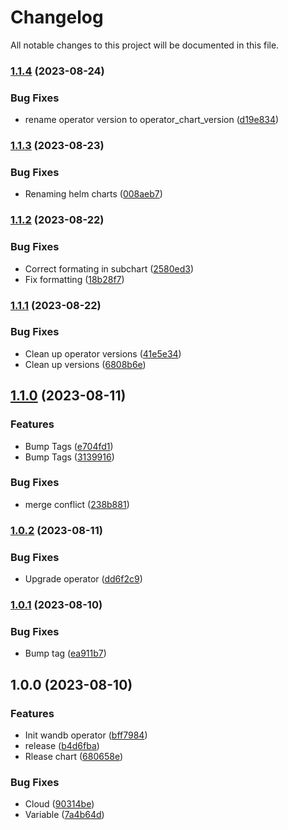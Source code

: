# Changelog

All notable changes to this project will be documented in this file.

### [1.1.4](https://github.com/wandb/terraform-helm-wandb/compare/v1.1.3...v1.1.4) (2023-08-24)


### Bug Fixes

* rename operator version to operator_chart_version ([d19e834](https://github.com/wandb/terraform-helm-wandb/commit/d19e834546685ea1163c005b6dfda63958ecffad))

### [1.1.3](https://github.com/wandb/terraform-helm-wandb/compare/v1.1.2...v1.1.3) (2023-08-23)


### Bug Fixes

* Renaming helm charts ([008aeb7](https://github.com/wandb/terraform-helm-wandb/commit/008aeb7f0c8a08095aa7856379894610ab6ed9b9))

### [1.1.2](https://github.com/wandb/terraform-helm-wandb/compare/v1.1.1...v1.1.2) (2023-08-22)


### Bug Fixes

* Correct formating in subchart ([2580ed3](https://github.com/wandb/terraform-helm-wandb/commit/2580ed3367f6be57a5f6bf419fee0ec977b42bd5))
* Fix formatting ([18b28f7](https://github.com/wandb/terraform-helm-wandb/commit/18b28f78c0dadb260a1579aee71059da632f05e9))

### [1.1.1](https://github.com/wandb/terraform-helm-wandb/compare/v1.1.0...v1.1.1) (2023-08-22)


### Bug Fixes

* Clean up operator versions ([41e5e34](https://github.com/wandb/terraform-helm-wandb/commit/41e5e341e9fe8d418ae97cb76bfe415a0bcbe58c))
* Clean up versions ([6808b6e](https://github.com/wandb/terraform-helm-wandb/commit/6808b6e6c8cbadcb72e58ce4b5eee167a6d511d9))

## [1.1.0](https://github.com/wandb/terraform-helm-wandb/compare/v1.0.2...v1.1.0) (2023-08-11)


### Features

* Bump Tags ([e704fd1](https://github.com/wandb/terraform-helm-wandb/commit/e704fd1c58574a8fe8410938dd4c6b7f2947b137))
* Bump Tags ([3139916](https://github.com/wandb/terraform-helm-wandb/commit/3139916c804a5b6b5bd7836135eeb784f2f68df7))


### Bug Fixes

* merge conflict ([238b881](https://github.com/wandb/terraform-helm-wandb/commit/238b88134339992c4134f95bd9348e7cb2062a22))

### [1.0.2](https://github.com/wandb/terraform-helm-wandb/compare/v1.0.1...v1.0.2) (2023-08-11)


### Bug Fixes

* Upgrade operator ([dd6f2c9](https://github.com/wandb/terraform-helm-wandb/commit/dd6f2c975cdfc09ba26fe60abdfc35871bdbdbe9))

### [1.0.1](https://github.com/wandb/terraform-helm-wandb/compare/v1.0.0...v1.0.1) (2023-08-10)


### Bug Fixes

* Bump tag ([ea911b7](https://github.com/wandb/terraform-helm-wandb/commit/ea911b7bc703caae307babd454cda18ac267d33e))

## 1.0.0 (2023-08-10)


### Features

* Init wandb operator ([bff7984](https://github.com/wandb/terraform-helm-wandb/commit/bff79848f1cf45985ac3b90e25bcbc4da2b8752e))
* release ([b4d6fba](https://github.com/wandb/terraform-helm-wandb/commit/b4d6fbadb62d9546d5c9eac51580ecfe7884f708))
* Rlease chart ([680658e](https://github.com/wandb/terraform-helm-wandb/commit/680658e88209b64f4111076cbdfb28951fb2a556))


### Bug Fixes

* Cloud ([90314be](https://github.com/wandb/terraform-helm-wandb/commit/90314be295c2077541fa36fc71a59cae5c75c75b))
* Variable ([7a4b64d](https://github.com/wandb/terraform-helm-wandb/commit/7a4b64d553368e4c664b37eeac2f05f5e01994b6))
